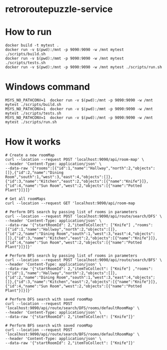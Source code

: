 # retroroutepuzzle-service

# How to run

    docker build -t mytest .
    docker run -v $(pwd):/mnt -p 9090:9090 -w /mnt mytest ./scripts/build.sh
    docker run -v $(pwd):/mmt -p 9090:9090 -w /mnt mytest ./scripts/tests.sh
    docker run -v $(pwd):/mnt -p 9090:9090 -w /mnt mytest ./scripts/run.sh

# Windows command

    MSYS_NO_PATHCONV=1  docker run -v $(pwd):/mnt -p 9090:9090 -w /mnt mytest ./scripts/build.sh
    MSYS_NO_PATHCONV=1  docker run -v $(pwd):/mmt -p 9090:9090 -w /mnt mytest ./scripts/tests.sh
    MSYS_NO_PATHCONV=1  docker run -v $(pwd):/mnt -p 9090:9090 -w /mnt mytest ./scripts/run.sh

# How it works

    # Create a new roomMap
    curl --location --request POST 'localhost:9090/api/room-map' \
    --header 'Content-Type: application/json' \
    --data-raw '{"rooms":[{"id":1,"name":"Hallway","north":2,"objects":[]},{"id":2,"name":"Dining Room","south":1,"west":3,"east":4,"objects":[]},{"id":3,"name":"Kitchen","east":2,"objects":[{"name":"Knife"}]},{"id":4,"name":"Sun Room","west":2,"objects":[{"name":"Potted Plant"}]}]}'

    # Get all roomMaps
    curl --location --request GET 'localhost:9090/api/room-map

    # Perform DFS search by passing list of rooms in parameters
    curl --location --request POST 'localhost:9090/api/route/search/DFS' \
    --header 'Content-Type: application/json' \
    --data-raw '{"startRoomId": 2,"itemToCollect": ["Knife"] ,"rooms":[{"id":1,"name":"Hallway","north":2,"objects":[]},{"id":2,"name":"Dining Room","south":1,"west":3,"east":4,"objects":[]},{"id":3,"name":"Kitchen","east":2,"objects":[{"name":"Knife"}]},{"id":4,"name":"Sun Room","west":2,"objects":[{"name":"Potted Plant"}]}]}'

    # Perform BFS search by passing list of rooms in parameters
    curl --location --request POST 'localhost:9090/api/route/search/BFS' \
    --header 'Content-Type: application/json' \
    --data-raw '{"startRoomId": 2,"itemToCollect": ["Knife"] ,"rooms":[{"id":1,"name":"Hallway","north":2,"objects":[]},{"id":2,"name":"Dining Room","south":1,"west":3,"east":4,"objects":[]},{"id":3,"name":"Kitchen","east":2,"objects":[{"name":"Knife"}]},{"id":4,"name":"Sun Room","west":2,"objects":[{"name":"Potted Plant"}]}]}'

    # Perform DFS search with saved roomMap
    curl --location --request POST 'localhost:9090/api/route/search/DFS/rooms/defaultRoomMap' \
    --header 'Content-Type: application/json' \
    --data-raw '{"startRoomId": 2,"itemToCollect": ["Knife"]}'

    # Perform BFS search with saved roomMap
    curl --location --request POST 'localhost:9090/api/route/search/BFS/rooms/defaultRoomMap' \
    --header 'Content-Type: application/json' \
    --data-raw '{"startRoomId": 2,"itemToCollect": ["Knife"]}'
